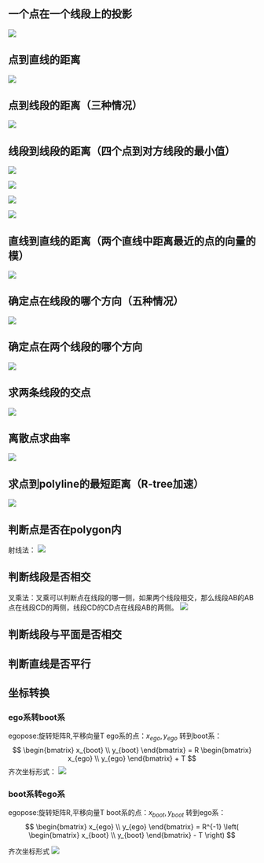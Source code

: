 
## 一个点在一个线段上的投影

![](images/其他几何知识_image_1.png)
## 点到直线的距离

![](images/其他几何知识_image_2.png)


## 点到线段的距离（三种情况）

![](images/其他几何知识_image_3.png)


## 线段到线段的距离（四个点到对方线段的最小值）

![](images/其他几何知识_image_4.png)

![](images/其他几何知识_image_5.png)

![](images/其他几何知识_image_6.png)

![](images/其他几何知识_image_7.png)

## 直线到直线的距离（两个直线中距离最近的点的向量的模）


![](images/其他几何知识_image_8.png)

## 确定点在线段的哪个方向（五种情况）

![](images/其他几何知识_image_9.png)

## 确定点在两个线段的哪个方向

![](images/其他几何知识_image_10.png)

## 求两条线段的交点

![](images/其他几何知识_image_11.png)


## 离散点求曲率

![](images/其他几何知识_image_12.png)
## 求点到polyline的最短距离（R-tree加速）


![](images/其他几何知识_image_13.png)

## 判断点是否在polygon内

射线法：
![](images/b0272dc1ff1d644ddc4f91f7020d51b.jpg)

## 判断线段是否相交
叉乘法：叉乘可以判断点在线段的哪一侧，如果两个线段相交，那么线段AB的AB点在线段CD的两侧，线段CD的CD点在线段AB的两侧。
![](images/3-其他几何知识.png)

## 判断线段与平面是否相交


## 判断直线是否平行


## 坐标转换

### ego系转boot系

egopose:旋转矩阵R,平移向量T
ego系的点：$x_{ego},y_{ego}$
转到boot系：
$$
\begin{bmatrix}
  x_{boot} \\
  y_{boot}
\end{bmatrix}
= R 
\begin{bmatrix}
  x_{ego} \\
 y_{ego}
\end{bmatrix} + T
$$
齐次坐标形式：
![](images/1-其他几何知识.png)
### boot系转ego系

egopose:旋转矩阵R,平移向量T
boot系的点：$x_{boot},y_{boot}$
转到ego系：
$$
\begin{bmatrix}
  x_{ego} \\
  y_{ego}
\end{bmatrix}
= R^{-1} \left(
\begin{bmatrix}
  x_{boot} \\
 y_{boot}
\end{bmatrix} - T \right)
$$

齐次坐标形式
![](images/2-其他几何知识.png)